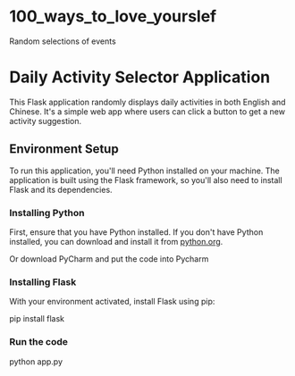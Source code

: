 # 100_ways_to_love_yourslef
Random selections of events

# Daily Activity Selector Application

This Flask application randomly displays daily activities in both English and Chinese. It's a simple web app where users can click a button to get a new activity suggestion.

## Environment Setup

To run this application, you'll need Python installed on your machine. The application is built using the Flask framework, so you'll also need to install Flask and its dependencies.

### Installing Python

First, ensure that you have Python installed. If you don't have Python installed, you can download and install it from [python.org](https://www.python.org/downloads/).

Or download PyCharm and put the code into Pycharm

### Installing Flask
With your environment activated, install Flask using pip:

pip install flask

### Run the code
python app.py

